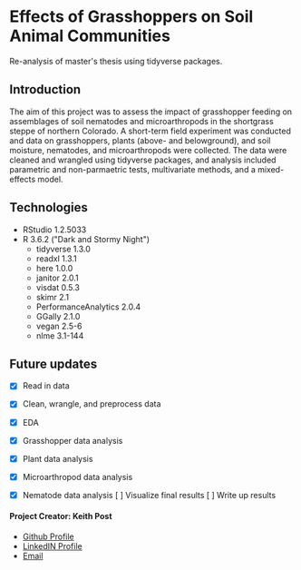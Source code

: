 # **Effects of Grasshoppers on Soil Animal Communities**
Re-analysis of master's thesis using tidyverse packages.

## Introduction
The aim of this project was to assess the impact of grasshopper feeding on assemblages of soil nematodes and microarthropods in the shortgrass steppe of northern Colorado. A short-term field experiment was conducted and data on grasshoppers, plants (above- and belowground), and soil moisture, nematodes, and microarthropods were collected. The data were cleaned and wrangled using tidyverse packages, and analysis included parametric and non-parmaetric tests, multivariate methods, and a mixed-effects model. 

## Technologies
* RStudio 1.2.5033
* R 3.6.2 ("Dark and Stormy Night")
  + tidyverse 1.3.0
  + readxl 1.3.1
  + here 1.0.0
  + janitor 2.0.1
  + visdat 0.5.3
  + skimr 2.1
  + PerformanceAnalytics 2.0.4
  + GGally 2.1.0
  + vegan 2.5-6
  + nlme 3.1-144

  
## Future updates
- [x] Read in data
- [x] Clean, wrangle, and preprocess data
- [x] EDA
- [x] Grasshopper data analysis
- [x] Plant data analysis
- [x] Microarthropod data analysis
- [x] Nematode data analysis
[ ] Visualize final results 
[ ] Write up results


#### **Project Creator: Keith Post**
+ [Github Profile](https://github.com/kpost34) 
+ [LinkedIN Profile](https://www.linkedin.com/in/keith-post/)
+ [Email](mailto:keithhpost@gmail.com)
